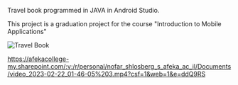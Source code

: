 Travel book programmed in JAVA in Android Studio.

This project is a graduation project for the course "Introduction to Mobile Applications"

![Travel Book](https://user-images.githubusercontent.com/80713297/220613743-3045990d-01a9-43a6-b0da-0219067730a0.png)

https://afekacollege-my.sharepoint.com/:v:/r/personal/nofar_shlosberg_s_afeka_ac_il/Documents/video_2023-02-22_01-46-05%203.mp4?csf=1&web=1&e=ddQ9RS

